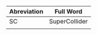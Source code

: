 | Abreviation | Full Word     |
| ----------- | ------------- |
| SC          | SuperCollider |
|             |               |
